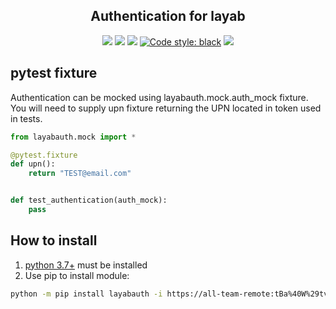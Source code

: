 <h2 align="center">Authentication for layab</h2>

<p align="center">
<a href='https://github.tools.digital.engie.com/GEM-Py/layabauth/releases/latest'><img src='https://pse.tools.digital.engie.com/drm-all.gem/buildStatus/icon?job=team/layabauth/master&config=version'></a>
<a href='https://pse.tools.digital.engie.com/drm-all.gem/job/team/view/Python%20modules/job/layabauth/job/master/'><img src='https://pse.tools.digital.engie.com/drm-all.gem/buildStatus/icon?job=team/layabauth/master'></a>
<a href='https://pse.tools.digital.engie.com/drm-all.gem/job/team/view/Python%20modules/job/layabauth/job/master/cobertura/'><img src='https://pse.tools.digital.engie.com/drm-all.gem/buildStatus/icon?job=team/layabauth/master&config=testCoverage'></a>
<a href="https://github.com/psf/black"><img alt="Code style: black" src="https://img.shields.io/badge/code%20style-black-000000.svg"></a>
<a href='https://pse.tools.digital.engie.com/drm-all.gem/job/team/view/Python%20modules/job/layabauth/job/master/lastSuccessfulBuild/testReport/'><img src='https://pse.tools.digital.engie.com/drm-all.gem/buildStatus/icon?job=team/layabauth/master&config=testCount'></a>
</p>

## pytest fixture

Authentication can be mocked using layabauth.mock.auth_mock fixture.
You will need to supply upn fixture returning the UPN located in token used in tests.

```python
from layabauth.mock import *

@pytest.fixture
def upn():
    return "TEST@email.com"


def test_authentication(auth_mock):
    pass
```

## How to install
1. [python 3.7+](https://www.python.org/downloads/) must be installed
2. Use pip to install module:
```sh
python -m pip install layabauth -i https://all-team-remote:tBa%40W%29tvB%5E%3C%3B2Jm3@artifactory.tools.digital.engie.com/artifactory/api/pypi/all-team-pypi-prod/simple
```
